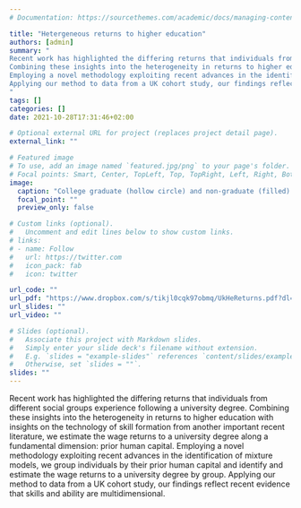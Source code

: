 ```yaml
---
# Documentation: https://sourcethemes.com/academic/docs/managing-content/

title: "Hetergeneous returns to higher education"
authors: [admin]
summary: "
Recent work has highlighted the differing returns that individuals from different social groups experience following a university degree.
Combining these insights into the heterogeneity in returns to higher education with insights on the technology of skill formation from another important recent literature, we estimate the wage returns to a university degree along a fundamental dimension: prior human capital.
Employing a novel methodology exploiting recent advances in the identification of mixture models, we group individuals by their prior human capital and identify and estimate the wage returns to a university degree by group.
Applying our method to data from a UK cohort study, our findings reflect recent evidence that skills and ability are multidimensional.
"
tags: []
categories: []
date: 2021-10-28T17:31:46+02:00

# Optional external URL for project (replaces project detail page).
external_link: ""

# Featured image
# To use, add an image named `featured.jpg/png` to your page's folder.
# Focal points: Smart, Center, TopLeft, Top, TopRight, Left, Right, BottomLeft, Bottom, BottomRight.
image:
  caption: "College graduate (hollow circle) and non-graduate (filled) wages by type, arranged in cognitive (x-axis) and non-cognitive (y-axis) ability space. The value-label in white is the graduate wage premium in percentage terms. This data for this plot is females in the BCS1970."
  focal_point: ""
  preview_only: false

# Custom links (optional).
#   Uncomment and edit lines below to show custom links.
# links:
# - name: Follow
#   url: https://twitter.com
#   icon_pack: fab
#   icon: twitter

url_code: ""
url_pdf: "https://www.dropbox.com/s/tikjl0cqk97obmq/UkHeReturns.pdf?dl=0"
url_slides: ""
url_video: ""

# Slides (optional).
#   Associate this project with Markdown slides.
#   Simply enter your slide deck's filename without extension.
#   E.g. `slides = "example-slides"` references `content/slides/example-slides.md`.
#   Otherwise, set `slides = ""`.
slides: ""
---
```


Recent work has highlighted the differing returns that individuals from different social groups experience following a university degree.
Combining these insights into the heterogeneity in returns to higher education with insights on the technology of skill formation from another important recent literature, we estimate the wage returns to a university degree along a fundamental dimension: prior human capital.
Employing a novel methodology exploiting recent advances in the identification of mixture models, we group individuals by their prior human capital and identify and estimate the wage returns to a university degree by group.
Applying our method to data from a UK cohort study, our findings reflect recent evidence that skills and ability are multidimensional.